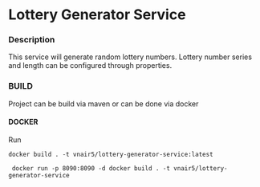 # Lottery Generator Service

### Description

This service will generate random lottery numbers. Lottery number series and length can be configured through properties.

### BUILD

Project can be build via maven or can be done via docker

#### DOCKER

Run 

` docker build . -t vnair5/lottery-generator-service:latest `

` docker run -p 8090:8090 -d docker build . -t vnair5/lottery-generator-service`

